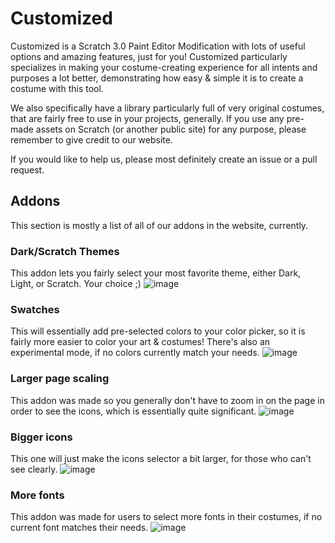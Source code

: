 # Customized
Customized is a Scratch 3.0 Paint Editor Modification with lots of useful options and amazing features, just for you!
Customized particularly specializes in making your costume-creating experience for all intents and purposes a lot better, demonstrating how easy & simple it is to create a costume with this tool.

We also specifically have a library particularly full of very original costumes, that are fairly free to use in your projects, generally. If you use any pre-made assets on Scratch (or another public site) for any purpose, please remember to give credit to our website.

If you would like to help us, please most definitely create an issue or a pull request.

## Addons
This section is mostly a list of all of our addons in the website, currently.

### Dark/Scratch Themes
This addon lets you fairly select your most favorite theme, either Dark, Light, or Scratch. Your choice ;)
![image](https://user-images.githubusercontent.com/79767244/129750652-d771cb2d-4f7a-4e3e-89da-2351034ac81c.png)

### Swatches
This will essentially add pre-selected colors to your color picker, so it is fairly more easier to color your art & costumes!
There's also an experimental mode, if no colors currently match your needs.
![image](https://user-images.githubusercontent.com/79767244/129750670-0299e325-a372-4dec-ae16-e6ec22dfc41d.png)

### Larger page scaling
This addon was made so you generally don't have to zoom in on the page in order to see the icons, which is essentially quite significant.
![image](https://user-images.githubusercontent.com/79767244/129750705-b9dda4ff-40a5-42f2-ad01-a1a723fc08df.png)

### Bigger icons
This one will just make the icons selector a bit larger, for those who can't see clearly.
![image](https://user-images.githubusercontent.com/79767244/129750736-3ce7d70d-83a7-405e-a86a-62f9b84083a1.png)

### More fonts
This addon was made for users to select more fonts in their costumes, if no current font matches their needs.
![image](https://user-images.githubusercontent.com/79767244/129750763-f366d6ba-a52a-4b73-9ff5-490926bfcdd6.png)
